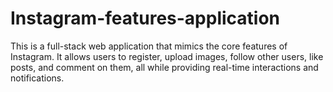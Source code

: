 # Instagram-features-application
This is a full-stack web application that mimics the core features of Instagram. It allows users to register, upload images, follow other users, like posts, and comment on them, all while providing real-time interactions and notifications.

